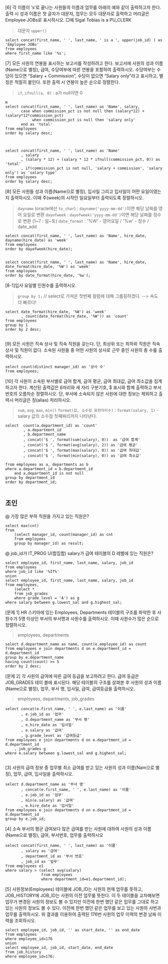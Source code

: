 [6] 각 이름이 ‘s’로 끝나는 사원들의 이름과 업무를 아래의 예와 같이 출력하고자 한다. 출력 시 성과 이름은 첫 글자가 대문자, 업무는 모두 대문자로 출력하고 머리글은 Employee JOBs로 표시하시오.
	□예 Sigal Tobias is a PU_CLERK
>대문자 `upper()`

```mysql
select concat(first_name, ' ', last_name, ' is a ', upper(job_id) ) as 'Employee JOBs'
from employees
where first_name like '%s';
```





[7] 모든 사원의 연봉을 표시하는 보고서를 작성하려고 한다. 보고서에 사원의 성과 이름(Name으로 별칭), 급여, 수당여부에 따른 연봉을 포함하여 출력하시오. 수당여부는 수당이 있으면 “Salary + Commission”, 수당이 없으면 “Salary only”라고 표시하고, 별칭은 적절히 붙인다. 또한 출력 시 연봉이 높은 순으로 정렬한다.

>`if`, `ifnull(a, 0)` : a가 null이면 0

```mysql
m
select concat(first_name, ' ', last_name) as 'Name', salary, 
       case when commission_pct is not null then (salary*12) + (salary*12*commission_pct)
			when commission_pct is null then 'salary only'
	   end as 'total'
from employees
order by salary desc;



select concat(first_name, ' ', last_name) as 'Name'
	   , salary
	   , (salary * 12) + (salary * 12 * ifnull(commission_pct, 0)) as 'total'
       , if(commission_pct is not null, 'salary + commission', 'salary only') as 'salary type'
from employees
order by salary desc;
```





[8] 모든 사원들 성과 이름(Name으로 별칭), 입사일 그리고 입사일이 어떤 요일이였는지 출력하시오. 이때 주(week)의 시작인 일요일부터 출력되도록 정렬하시오.

> `dayname` (oracle에선 `to_char`) : `dayname('yyyy-mm-dd')`이면 해당 날짜를 영어 요일로 변환
> `dayofweek` : `dayofweek('yyyy-mm-dd')`이면 해당 날짜를 정수로 변환 (1~7 : 일~토)
> `date_format` : '%W' - 영어요일 / '%w' - 정수
/ date_add

```mysql
select concat(first_name, ' ', last_name) as 'Name', hire_date, dayname(hire_date) as 'week'
from employees
order by dayofweek(hire_date);


select concat(first_name, ' ', last_name) as 'Name', hire_date, date_format(hire_date, '%W') as 'week'
from employees
order by date_format(hire_date, '%w');
```





[8-1]입사 요일별 인원수를 출력하시오.
>`group by 1;` // select로 가져온 첫번째 컬럼에 대해 그룹핑하겠다. --> 속도 더 빠르다!

```mysql
select date_format(hire_date, '%W') as 'week'
	   , count(date_format(hire_date, '%W')) as 'count'
from employees
group by 1
order by 2 desc;


```





[9] 모든 사원은 직속 상사 및 직속 직원을 갖는다. 단, 최상위 또는 최하위 직원은 직속상사 및 직원이 없다. 소속된 사원들 중 어떤 사원의 상사로 근무 중인 사원의 총 수를 출력하시오.

```mysql
select count(distinct manager_id) as '상사 수'
from employees;
```





[10] 각 사원이 소속된 부서별로 급여 합계, 급여 평균, 급여 최대값, 급여 최소값을 집계하고자 한다. 계산된 출력값은 6자리와 세 자리 구분기호, $ 표시와 함께 출력하고 부서번호의 오름차순 정렬하시오. 단, 부서에 소속되지 않은 사원에 대한 정보는 제외하고 출력시 머리글은 칭(alias) 처리하시오.
>`sum`, `avg`, `max`, `min()`
>`format(값, 소수점 표현자리수)` : `format(salary, 1)` - salary 값의 소수점 첫째짜리까지 나타낸다.

```mysql
select  count(a.department_id) as 'count'
		, a.department_id
		, b.department_name
		, concat('$ ', format(sum(salary), 0))  as '급여 합계'
		, concat('$ ', format(avg(salary), 2)) as '급여 평균'
		, concat('$ ', format(max(salary), 0)) as '급여 최대값'
        , concat('$ ', format(min(salary), 0)) as '급여 최소값'
        
from employees as a, departments as b
where a.department_id = b.department_id
	and a.department_id is not null
group by department_id
order by department_id;


```



## 조인

@ 가장 많은 부하 직원을 가지고 있는 직원은?

```mysql
select max(cnt)
from 
	(select manager_id, count(manager_id) as cnt
	from employees
	group by manager_id) as result;
```



@ job_id가 IT_PROG U(합집합) salary가 급여 테이블의 D 레벨에 있는 직원은?

```mysql
select employee_id, first_name, last_name, salary, job_id
from employees
where job_id like '%IT%'
union
select employee_id, first_name, last_name, salary, job_id
from employees,
	(select *
	from job_grades
	where grade_level = 'A') as g
where salary between g.lowest_sal and g.highest_sal;
```





[문제 1] HR 스키마에 있는 Employees, Departments 테이블의 구조를 파악한 후 사원수가 5명
이상인 부서의 부서명과 사원수를 출력하시오. 이때 사원수가 많은 순으로 정렬하시오.
> employees, departments

```mysql
select d.department_name as name, count(e.employee_id) as count
from employees e join departments d on e.department_id = d.department_id
group by e.department_name
having count(count) >= 5
order by 2 desc;
```



[문제 2] 각 사원의 급여에 따른 급여 등급을 보고하려고 한다. 급여 등급은 JOB_GRADES 테이
블에 표시된다. 해당 테이블의 구조를 살펴본 후 사원의 성과 이름(Name으로 별칭), 업무, 부서
명, 입사일, 급여, 급여등급을 출력하시오.

> employees, departments, job_grades

```mysql
select concat(e.first_name, ' ', e.last_name) as '이름'
       , e.job_id as '업무'
       , d.department_name as '부서 명'
       , e.hire_date as '입사일'
       , e.salary as '급여'
       , g.grade_level as '급여등급'
from employees e join departments d on e.department_id = d.department_id
	, job_grades g
where e.salary between g.lowest_sal and g.highest_sal;


```



[3] 사원의 급여 정보 중 업무별 최소 급여를 받고 있는 사원의 성과 이름(Nam으로 별칭), 업무, 급여, 입사일을 출력하시오.

```mysql
select d.department_name as '부서 명'
	   , concat(e.first_name, ' ', e.last_name) as '이름'
       , e.job_id as '업무'
       , min(e.salary) as '급여'
       , e.hire_date as '입사일'
from employees e join departments d on e.department_id = d.department_id
group by e.job_id;

```




[4] 소속 부서의 평균 급여보다 많은 급여를 받는 사원에 대하여 사원의 성과 이름(Name으로 별칭), 급여, 부서번호, 업무를 출력하시오

```mysql
select concat(first_name, ' ', last_name) as '이름'
       , salary as '급여'
       , department_id as '부서 번호'
       , job_id as '업무'
from employees e1
where salary > (select avg(salary)
				from employees
                where department_id=e1.department_id);
```





[5] 사원정보(Employees) 테이블에 JOB_ID는 사원의 현재 업무를 뜻하고, JOB_HISTORY에 JOB_ID는 사원의 이전 업무를 뜻한다. 
이 두 테이블을 교차해보면 업무가 변경된 사원의 정보도 볼 수 있지만 이전에 한번 했던 같은 업무를 그대로 하고 있는 사원의 정보도 볼 수 있다. 이전에 한번 했던 같은 업무를 보고 있는 사원의 사번과 업무를 출력하시오.
위 결과를 이용하여 출력된 176번 사원의 업무 이력의 변경 날짜 이력을 조회하시오.

```mysql
select employee_id, job_id, '' as start_date, '' as end_date
from employees
where employee_id=176
union
select employee_id, job_id, start_date, end_date
from job_history
where employee_id=176;
```





